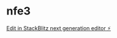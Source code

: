 # nfe3

[Edit in StackBlitz next generation editor ⚡️](https://stackblitz.com/~/github.com/OmkarShr/nfe3)